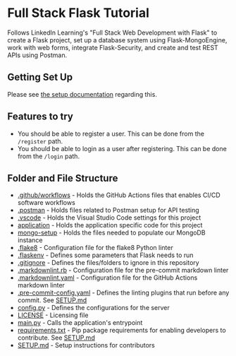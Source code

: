 # Full Stack Flask Tutorial

Follows LinkedIn Learning's "Full Stack Web Development with Flask" to create
a Flask project, set up a database system using Flask-MongoEngine, work with
web forms, integrate Flask-Security, and create and test REST APIs using
Postman.

## Getting Set Up

Please see [the setup documentation](SETUP.md) regarding this.

## Features to try

* You should be able to register a user. This can be done from the `/register` path.
* You should be able to login as a user after registering. This can be done from the
  `/login` path.

## Folder and File Structure

* [.github/workflows](.github/workflows) - Holds the GitHub Actions files that enables
  CI/CD software workflows
* [.postman](.postman) - Holds files related to Postman setup for API testing
* [.vscode](.vscode) - Holds the Visual Studio Code settings for this project
* [application](application) - Holds the application specific code for this project
* [mongo-setup](mongo-setup) - Holds the files needed to populate our MongoDB instance
* [.flake8](.flake8) - Configuration file for the flake8 Python linter
* [.flaskenv](.flaskenv) - Defines some parameters that Flask needs to run
* [.gitignore](.gitignore) - Defines the files/folders to ignore in this repository
* [.markdownlint.rb](.markdownlint.rb) - Configuration file for the pre-commit markdown
  linter
* [.markdownlint.yaml](.markdownlint.rb) - Configuration file for the GitHub Actions
  markdown linter
* [.pre-commit-config.yaml](.pre-commit-config.yaml) - Defines the linting plugins that
  run before any commit. See [SETUP.md](SETUP.md)
* [config.py](config.py) - Defines the configurations for the server
* [LICENSE](LICENSE) - Licensing file
* [main.py](main.py) - Calls the application's entrypoint
* [requirements.txt](requirements.txt) - Pip package requirements for enabling
  developers to contribute. See [SETUP.md](SETUP.md)
* [SETUP.md](SETUP.md) - Setup instructions for contributors
